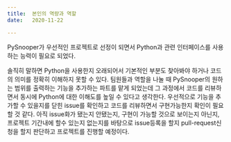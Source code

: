 ```yaml
---
title:  본인의 역량과 역할
date:   2020-11-22

---
```


PySnooper가 우선적인 프로젝트로 선정이 되면서 Python과 관련 인터페이스를 사용하는 능력이 필요로 되었다.

<!--more-->

솔직히 말하면 Python을 사용한지 오래되어서 기본적인 부분도 찾아봐야 하거나 코드의 의미를 정확히 이해하지 못할 수 있다. 팀원들과 역할을 나눌 때 PySnooper의 원하는 범위를 출력하는 기능을 추가하는 파트를 맡게 되었는데 그 과정에서 코드를 리뷰하면서 동시에 Python에 대한 이해도를 높일 수 있다고 생각한다.
우선적으로 기능을 추가할 수 있을지를 닫힌 issue를 확인하고 코드를 리뷰하면서 구현가능한지 확인이 필요할 것 같다. 아직 issue화가 됐는지 안됐는지, 구현이 가능할 것으로 보이는지 아닌지, 프로젝트 기간내에 할수 있는지 없는지를 바탕으로 issue등록을 할지 pull-request신청을 할지 판단하고 프로젝트를 진행할 예정이다.
